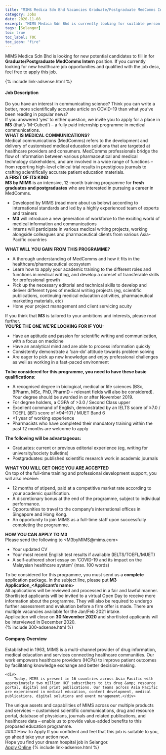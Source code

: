 ```yaml
---
title: "MIMS Medica Sdn Bhd Vacancies Graduate/Postgraduate MedComms Intern" 
category: Jobs 
date: 2020-11-08 
excerpt: "MIMS Medica Sdn Bhd is currently looking for suitable person to fill in the Graduate/Postgraduate MedComms Intern which positioned at Selangor" 
tags: [Selangor] 
toc: true 
toc_label: TOC 
toc_icon: "fire" 
--- 
```


<p>MIMS Medica Sdn Bhd is looking for new potential candidates to fill in for <b>Graduate/Postgraduate MedComms Intern</b> position. If you currently looking for new healthcare job opportunities and qualified with the job desc, feel free to apply this job.
</p>{% include link-adsense.html %} 
<div><div><div><h4>Job Description</h4></div></div><div><div><span><div><div><div>Do you have an interest in communicating science? Think you can write a better, more scientifically accurate article on COVID-19 than what you&#8217;ve been reading in popular news?</div><div>If you answered &#8216;yes&#8217; to either question, we invite you to apply for a place in <strong>M3</strong> (that&#8217;s &#8216;M-Cubed&#8217;) &#8211; a fully paid internship programme in medical communications.</div><strong>WHAT IS MEDICAL COMMUNICATIONS?</strong><div>Medical communications (MedComms) refers to the development and delivery of customised medical education solutions that are targeted at healthcare providers and consumers. MedComms professionals bridge the flow of information between various pharmaceutical and medical technology stakeholders, and are involved in a wide range of functions &#8211; from reporting high-level clinical trial results in prestigious journals to crafting scientifically accurate patient education materials.</div><div><strong>A FIRST OF ITS KIND</strong></div><div><strong>M3 by MIMS</strong> is an intensive, 12-month training programme for <strong>fresh graduates and postgraduates</strong> who are interested in pursuing a career in MedComms.</div><ul><li>Developed by MIMS (read more about us below) according to international standards and led by a highly experienced team of experts and trainers</li><li><strong>M3</strong> will introduce a new generation of workforce to the exciting world of medical information and communications</li><li>Interns will participate in various medical writing projects, working alongside colleagues and pharmaceutical clients from various Asia-Pacific countries</li></ul><div><strong>WHAT WILL YOU GAIN FROM THIS PROGRAMME?</strong></div><ul><li>A thorough understanding of MedComms and how it fits in the healthcare/pharmaceutical ecosystem</li><li>Learn how to apply your academic training to the different roles and functions in medical writing, and develop a coreset of transferable skills for professional growth</li><li>Pick up the necessary editorial and technical skills to develop and deliver different types of medical writing projects (eg, scientific publications, continuing medical education activities, pharmaceutical marketing materials, etc)</li><li>Hone your project management and client servicing acuity</li></ul><div>If you think that <strong>M3</strong> is tailored to your ambitions and interests, please read further.</div><div><strong>YOU&#8217;RE THE ONE WE&#8217;RE LOOKING FOR IF YOU:</strong></div><ul><li>Have an aptitude and passion for scientific writing and communication, with a focus on medicine</li><li>Have an analytical mind and are able to process information quickly</li><li>Consistently demonstrate a &#8216;can-do&#8217; attitude towards problem solving</li><li>Are eager to pick up new knowledge and enjoy professional challenges as well as working in a fast-paced environment</li></ul><div><strong>To be considered for this programme, you need to have these basic qualifications:</strong></div><ul><li>A recognised degree in biological, medical or life sciences (BSc, BPharm, MSc, PhD, PharmD &#8211; relevant fields will also be considered). Your degree should be awarded in or after November 2019.</li><li>For degree holders, a CGPA of &gt;3.0 / Second Class upper</li><li>Excellent command of English, demonstrated by an IELTS score of &#8805;7.0 / TOEFL (iBT) score of &#8805;94&#8211;101 / MUET Band 6</li><li>&lt;1 year of working experience</li><li>Pharmacists who have completed their mandatory training within the past 12 months are welcome to apply</li></ul><div><strong>The following will be advantageous:</strong></div><ul><li>Graduates: current or previous editorial experience (eg, writing for university/society bulletins)</li><li>Postgraduates: published scientific research work in academic journals</li></ul><div><strong>WHAT YOU WILL GET ONCE YOU ARE ACCEPTED</strong></div><div>On top of the full-time training and professional development support, you will also receive:</div><ul><li>12 months of stipend, paid at a competitive market rate according to your academic qualification.</li><li>A discretionary bonus at the end of the programme, subject to individual performance.</li><li>Opportunities to travel to the company&#8217;s international offices in Singapore and Hong Kong.</li><li>An opportunity to join MIMS as a full-time staff upon successfully completing the programme.</li></ul><div><strong>HOW YOU CAN APPLY TO M3</strong></div><div>Please send the following to &lt;M3byMIMS@mims.com&gt;</div><ul><li>Your updated CV</li><li>Your most recent English test results if available (IELTS/TOEFL/MUET)</li><li>A self-authored short essay on &#8216;COVID-19 and its impact on the Malaysian healthcare system&#8217; (max. 100 words)</li></ul><div>To be considered for this programme, you must send us a<strong> complete</strong> application package. In the subject line, please put <strong>M3 Application_&lt;Applicant&#8217;s name&gt;</strong></div><div>All applications will be reviewed and processed in a fair and lawful manner.</div><div>Shortlisted applicants will be invited to a virtual Open Day to receive more information about the programme. They will also be required to undergo further assessment and evaluation before a firm offer is made. There are multiple vacancies available for the Jan/Feb 2021 intake.</div><div>Application will close on <strong>30 November 2020</strong> and shortlisted applicants will be interviewed in December 2020.</div></div></div></span></div></div></div> 
{% include 300-adsense.html %} 
<div><div><div><h4>Company Overview</h4></div></div><div><div><span><div><div>
	Established in 1963, MIMS is a multi-channel provider of drug information, medical education and services connecting healthcare communities. Our work empowers healthcare providers (HCPs) to improve patient outcomes by facilitating knowledge exchange and better decision-making.
	
	<div>
		Today, MIMS is present in 16 countries across Asia Pacific with approximately two million HCP subscribers to its drug &amp; resource portal, digital and print publications. Our teams across Asia Pacific are experienced in medical education, content development, medical publications, digital solutions and event management.</div>
<div>
		The unique assets and capabilities of MIMS across our multiple products and services &#8211; customised scientific communications, drug and resource portal, database of physicians, journals and related publications, and healthcare data &#8211; enable us to provide value-added benefits to this proposed education programme.</div>
</div></div></span></div></div></div> 
#### How To Apply 
If you confident and feel that this job is suitable to you, go ahead take your action now. <br/> 
Hope you find your dream hospital job in Selangor. <br/> 
<a href="https://www.jobstreet.com.my/en/job/graduate-postgraduate-medcomms-intern-4410199?jobId=jobstreet-my-job-4410199&sectionRank=2&token=0~a69eab71-b79d-4117-822a-1cc3d21dab8f&fr=SRP%20View%20In%20New%20Ta" class="btn btn--warning" target="_blank" rel="nofollow noopenner">Apply Online</a> 
{% include link-adsense.html %} 